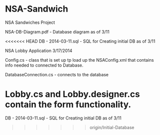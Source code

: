 NSA-Sandwich
============

NSA Sandwiches Project

NSA-DB-Diagram.pdf   - Database diagram as of 3/11

<<<<<<< HEAD
DB - 2014-03-11.sql  - SQL for Creating initial DB as of 3/11

NSA Lobby Application   3/17/2014
  
  Config.cs - class that is set up tp load up the NSAConfig.xml that contains info needed to connected to Database.
  
  DatabaseConnection.cs  - connects to the database
  
  Lobby.cs and Lobby.designer.cs contain the form functionality.
=======
DB - 2014-03-11.sql  - SQL for Creating initial DB as of 3/11
>>>>>>> origin/Initial-Database
